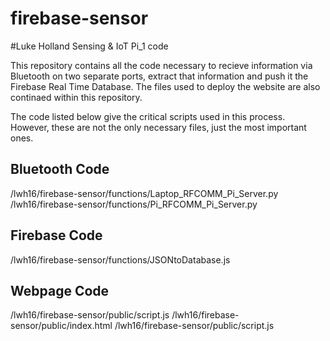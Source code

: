 # firebase-sensor

#Luke Holland Sensing & IoT Pi_1 code

This repository contains all the code necessary to recieve information via Bluetooth on two separate ports, extract that information and push it the Firebase Real Time Database. The files used to deploy the website are also continaed within this repository.

The code listed below give the critical scripts used in this process. However, these are not the only necessary files, just the most important ones.

Bluetooth Code
---------------
/lwh16/firebase-sensor/functions/Laptop_RFCOMM_Pi_Server.py
/lwh16/firebase-sensor/functions/Pi_RFCOMM_Pi_Server.py

Firebase Code
---------------
/lwh16/firebase-sensor/functions/JSONtoDatabase.js

Webpage Code
---------------
/lwh16/firebase-sensor/public/script.js
/lwh16/firebase-sensor/public/index.html
/lwh16/firebase-sensor/public/script.js
